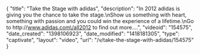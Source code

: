 {
    "title": "Take the Stage with adidas",
    "description": "In 2012 adidas is giving you the chance to take the stage.\nShow us something with heart, something with passion and you could win the experience of a lifetime.\nGo to http:\/\/www.adidas.com\/all2012 to find out more....",
    "videoid": "154575",
    "date_created": "1398106923",
    "date_modified": "1418181305",
    "type": "captivate",
    "layout": "video",
    "url": "\/v\/take-the-stage-with-adidas\/154575"
}